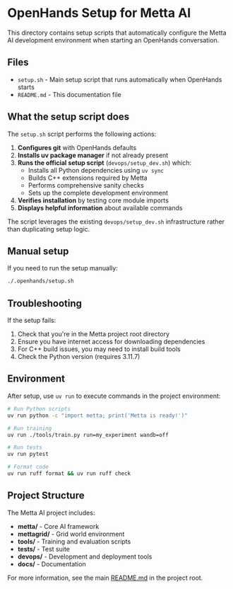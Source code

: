 # OpenHands Setup for Metta AI

This directory contains setup scripts that automatically configure the Metta AI development environment when starting an
OpenHands conversation.

## Files

- `setup.sh` - Main setup script that runs automatically when OpenHands starts
- `README.md` - This documentation file

## What the setup script does

The `setup.sh` script performs the following actions:

1. **Configures git** with OpenHands defaults
2. **Installs uv package manager** if not already present
3. **Runs the official setup script** (`devops/setup_dev.sh`) which:
   - Installs all Python dependencies using `uv sync`
   - Builds C++ extensions required by Metta
   - Performs comprehensive sanity checks
   - Sets up the complete development environment
4. **Verifies installation** by testing core module imports
5. **Displays helpful information** about available commands

The script leverages the existing `devops/setup_dev.sh` infrastructure rather than duplicating setup logic.

## Manual setup

If you need to run the setup manually:

```bash
./.openhands/setup.sh
```

## Troubleshooting

If the setup fails:

1. Check that you're in the Metta project root directory
2. Ensure you have internet access for downloading dependencies
3. For C++ build issues, you may need to install build tools
4. Check the Python version (requires 3.11.7)

## Environment

After setup, use `uv run` to execute commands in the project environment:

```bash
# Run Python scripts
uv run python -c "import metta; print('Metta is ready!')"

# Run training
uv run ./tools/train.py run=my_experiment wandb=off

# Run tests
uv run pytest

# Format code
uv run ruff format && uv run ruff check
```

## Project Structure

The Metta AI project includes:

- **metta/** - Core AI framework
- **mettagrid/** - Grid world environment
- **tools/** - Training and evaluation scripts
- **tests/** - Test suite
- **devops/** - Development and deployment tools
- **docs/** - Documentation

For more information, see the main [README.md](../README.md) in the project root.
